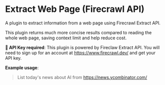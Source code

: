 # Extract Web Page (Firecrawl API)

A plugin to extract information from a web page using Firecrawl Extract API.

This plugin returns much more concise results compared to reading the whole web page, saving context limit and help reduce cost.

**🔑 API Key required**: This plugin is powered by Fireclaw Extract API. You will need to sign up for an account at https://www.firecrawl.dev/ and get your API key.

**Example usage**:

> List today's news about AI from https://news.ycombinator.com/
